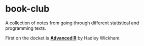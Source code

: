 
<!-- README.md is generated from README.Rmd. Please edit that file -->
book-club
=========

A collection of notes from going through different statistical and programming texts.

First on the docket is [**Advanced R**](http://adv-r.had.co.nz/) by Hadley Wickham.
